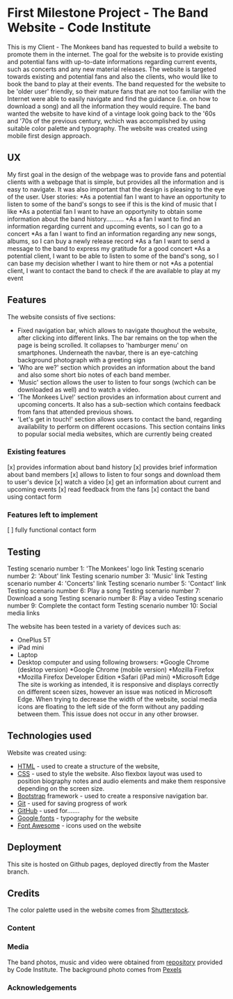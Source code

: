 # First Milestone Project - The Band Website - Code Institute
This is my 
Client - The Monkees band has requested to build a website to promote them in the internet. The goal for the website is to provide existing and potential fans with up-to-date informations regarding current events, such as concerts and any new material releases.
The website is targeted towards existing and potential fans and also the clients, who would like to book the band to play at their events.
The band requested for the website to be 'older user' friendly, so their mature fans that are not too familiar with the Internet were able to easily navigate and find the guidance (i.e. on how to download a song) and all the information they would require. 
The band wanted the website to have kind of a vintage look going back to the '60s and '70s of the previous century, wchich was accomplished by using suitable color palette and typography.
The website was created using mobile first design approach.

## UX
My first goal in the design of the webpage was to provide fans and potential clients with a webpage that is simple, but provides all the information and is easy to navigate. It was also important that the design is pleasing to the eye of the user.
User stories:
*As a potential fan I want to have an opportunity to listen to some of the band's songs to see if this is the kind of music that I like
*As a potential fan I want to have an opportynity to obtain some information about the band history..........
*As a fan I want to find an information regarding current and upcoming events, so I can go to a concert
*As a fan I want to find an information regarding any new songs, albums, so I can buy a newly release record
*As a fan I want to send a message to the band to express my gratitude for a good concert
*As a potential client, I want to be able to listen to some of the band's song, so I can base my decision whether I want to hire them or not
*As a potential client, I want to contact the band to check if the are available to play at my event

## Features
The website consists of five sections:
* Fixed navigation bar, which allows to navigate thoughout the website, after clicking into different links. The bar remains on the top when the page is being scrolled. It collapses to 'hamburger menu' on smartphones. Underneath the navbar, there is an 
eye-catching background photograph with a greeting sign
* 'Who are we?' section which provides an information about the band and also some short bio notes of each band member.
* 'Music' section allows the user to listen to four songs (wchich can be downloaded as well) and to watch a video.
* 'The Monkees Live!' section provides an information about current and upcoming concerts. It also has a sub-section which contains feedback from fans that attended previous shows.
* 'Let's get in touch!' section allows users to contact the band, regarding availability to perform on different occasions. This section contains links to popular social media websites, which are currently being created 
### Existing features
[x] provides information about band history
[x] provides brief information about band members
[x] allows to listen to four songs and download them to user's device
[x] watch a video
[x] get an information about current and upcoming events
[x] read feedback from the fans
[x] contact the band using contact form


### Features left to implement
[ ] fully functional contact form

## Testing
Testing scenario number 1: 'The Monkees' logo link
Testing scenario number 2: 'About' link
Testing scenario number 3: 'Music' link
Testing scenario number 4: 'Concerts' link
Testing scenario number 5: 'Contact' link
Testing scenario number 6: Play a song
Testing scenario number 7: Download a song
Testing scenario number 8: Play a video
Testing scenario number 9: Complete the contact form
Testing scenario number 10: Social media links

The website has been tested in a variety of devices such as:
* OnePlus 5T
* iPad mini
* Laptop
* Desktop computer
and using following browsers:
*Google Chrome (desktop version)
*Google Chrome (mobile version)
*Mozilla Firefox
*Mozilla Firefox Developer Edition
*Safari (iPad mini)
*Microsoft Edge
The site is working as intended, it is responsive and displays correctly on different sceen sizes, however an issue was noticed in Microsoft Edge. When trying to decrease the width of the website, social media icons are floating to the left side of the form without any padding between them.
This issue does not occur in any other browser.


## Technologies used
Website was created using:
* [HTML](https://www.w3.org/html/) - used to create a structure of the website,
* [CSS](https://www.w3.org/Style/CSS/Overview.en.html) - used to style the website. Also flexbox layout was used to position biography notes and audio elements and make them responsive depending on the screen size.
* [Bootstrap](https://getbootstrap.com/docs/3.3/) framework - used to create a responsive navigation bar. 
* [Git](https://git-scm.com/) - used for saving progress of work
* [GitHub](https://github.com/r-andy79/milestone-project-1-band-website) - used for.......
* [Google fonts](https://fonts.google.com/) - typography for the website
* [Font Awesome](https://fontawesome.com/icons?d=gallery) - icons used on the website


## Deployment
This site is hosted on Github pages, deployed directly from the Master branch.

## Credits
The color palette used in the website comes from [Shutterstock](https://www.shutterstock.com/blog/25-free-retro-color-palettes).
### Content
### Media
The band photos, music and video were obtained from [repository](https://github.com/Code-Institute-Org/project-assets) provided by Code Institute. The background photo comes from [Pexels](https://www.pexels.com/photo/close-up-photo-of-drum-set-995301/)
### Acknowledgements
